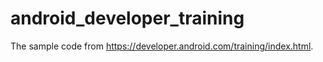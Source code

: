 # android_developer_training
The sample code from https://developer.android.com/training/index.html.
